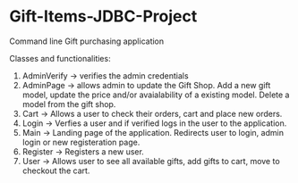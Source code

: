 # Gift-Items-JDBC-Project
Command line Gift purchasing application 

Classes and functionalities:
1. AdminVerify -> verifies the admin credentials
2. AdminPage -> allows admin to update the Gift Shop. Add a new gift model, update the price and/or avaialability of a existing model. Delete a model from the gift shop.
3. Cart -> Allows a user to check their orders, cart and place new orders.
4. Login -> Verfies a user and if verified logs in the user to the application.
5. Main -> Landing page of the application. Redirects user to login, admin login or new registeration page.
6. Register -> Registers a new user.
7. User -> Allows user to see all available gifts, add gifts to cart, move to checkout the cart.
